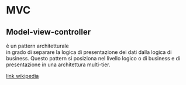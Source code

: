 # MVC
## Model-view-controller  
è un pattern architetturale  
in grado di separare la logica di presentazione dei dati dalla logica di business. Questo pattern si posiziona nel livello logico o di business e di presentazione in una architettura multi-tier.



[link wikipedia](https://it.wikipedia.org/wiki/Model-view-controller)  